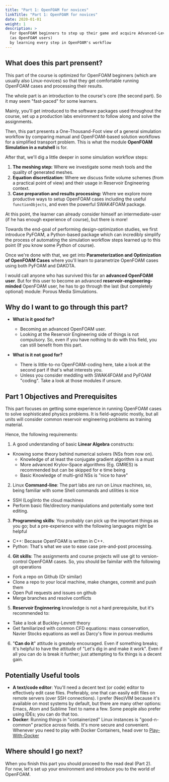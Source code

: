 ```yaml
---
title: "Part 1: OpenFOAM for novices"
linkTitle: "Part 1: OpenFOAM for novices"
date: 2020-01-01
weight: 1
description: >
  For OpenFOAM beginners to step up their game and acquire Advanced-Level skills
  (as OpenFOAM users)
  by learning every step in OpenFOAM's workflow 
---
```


## What does this part prensent?

This part of the course is optimized for OpenFOAM beginners
(which are usually also Linux-novices)
so that they get comfortable running OpenFOAM cases and processing their
results.

The whole part is an introduction to the course's core
(the second part).
So it may seem "fast-paced" for some learners.

Mainly, you'll get introduced to the software packages used throughout
the course, set up a production labs environment to follow along
and solve the assignments.

Then, this part presents a One-Thousand-Foot view of a general simulation
workflow by comparing manual and OpenFOAM-based solution workflows for a
simplified transport problem. This is what the module
__OpenFOAM Simulation in a nutshell__ is for.

After that, we'll dig a little deeper in some simulation workflow steps:

1. __The meshing step:__ Where we investigate some mesh tools and
   the quality of generated meshes.
2. __Equation discretization:__ Where we discuss finite volume schemes
   (from a practical point of view) and their usage in Reservoir Engineering
   context.
3. __Case preparation and results processing:__ Where we explore more productive
   ways to setup OpenFOAM cases including the useful `functionObjects`, and even
   the powerful SWAK4FOAM package.

At this point, the learner can already consider himself an intermediate-user
(if he has enough experience of course), but there is more!

Towards the end-goal of performing design-optimization studies,
we first introduce PyFOAM, a Python-based package which can incredibly simplify
the process of automating the simulation workflow steps learned up to this point
(If you know some Python of course).

Once we're done with that, we get into __Parameterization and Optimization of
OpenFOAM Cases__
where you'll learn to parametrize OpenFOAM cases using both PyFOAM and DAKOTA.

I would call anyone who has survived this far an __advanced OpenFOAM user__. But for this user to
become an advanced __reservoir-engineering-minded__ OpenFOAM user, he has to go through the last
(but completely optional) module: Porous Media Simulations.

## Why do I want to go through this part?

- __What is it good for?__
  - Becoming an advanced OpenFOAM user.
  - Looking at the Reservoir Engineering side of things is not compulsory. So, even if you have nothing to do with
    this field, you can still benefit from this part.

- __What is it not good for?__
  - There is little-to-no OpenFOAM-coding here, take a look at the second part if 
    that's what interests you.
  - Unless you consider meddling with SWAK4FOAM and PyFOAM "coding".
    Take a look at those modules if unsure.

## Part 1 Objectives and Prerequisites

This part focuses on getting some experience in running OpenFOAM cases to solve
sophisticated physics problems. It is field-agnostic mostly, but all units
will consider common reservoir engineering problems as training material.

Hence, the following requirements:

1. A good understanding of basic __Linear Algebra__ constructs:
  - Knowing some theory behind numerical solvers (NSs from now on).
    - Knowledge of at least the conjugate gradient algorithm is a must
    - More advanced Krylov-Space algorithms (Eg. GMRES) is recommended but can
      be skipped for e time being
    - Basic Knowledge of multi-grid NSs is "nice to have"

2. Linux __Command-line__: The part labs are run on Linux machines, so,
   being familiar with some Shell commands and utilities is nice
  - SSH (Log)into the cloud machines
  - Perform basic file/directory manipulations and potentially some text
    editing.

3. __Programming skills__: You probably can pick up the important things as you
  go; but a pre-experience with the following languages might be helpful
  - C++: Because OpenFOAM is written in C++.
  - Python: That's what we use to ease case pre-and-post processing.

4. __Git skills__: The assignments and course projects will use git to
  version-control OpenFOAM cases. So, you should be faimilar with the following
  git operations
  - Fork a repo on Github (Or similar)
  - Clone a repo to your local machine, make changes, commit and push them
  - Open Pull requests and issues on github
  - Merge branches and resolve conflicts

5. __Reservoir Enginnering__ knowledge is not a hard prerequisite, but it's
   recommended to:
  - Take a look at Buckley-Levrett theory
  - Get familiarized with common CFD equations: mass conservation, Navier
    Stocks equations as well as Darcy's flow in porous mediums

6. "__Can do it__" attitude is greately encouraged. Even if something breaks;
  It's helpful to have the attitude of "Let's dig in and make it work". Even
  if all you can do is break it further; just attempting to fix things is a
  decent gain.

## Potentially Useful tools

- __A text/code editor__: You'll need a decent text (or code) editor to
  effectively edit case files. Preferably, one that can easily edit files on
  remote servers (over SSH connections). I prefer (Neo)VIM because it's
  available on most systems by default, but there are many other options:
  Emacs, Atom and Sublime Text to name a few. Some people also prefer using
  IDEs; you can do that too.
- __Docker__: Running things in "containerized" Linux instances is
  "good-n-common" practice across fields.
  It's more secure and convenient. Whenever you need to play with Docker Containers, head over to
  [Play-With-Docker](https://labs.play-with-docker.com/)

## Where should I go next?

When you finish this part you should proceed to the read deal (Part 2).<br>
For now, let's set up your environment and introduce you to the world of
OpenFOAM.
